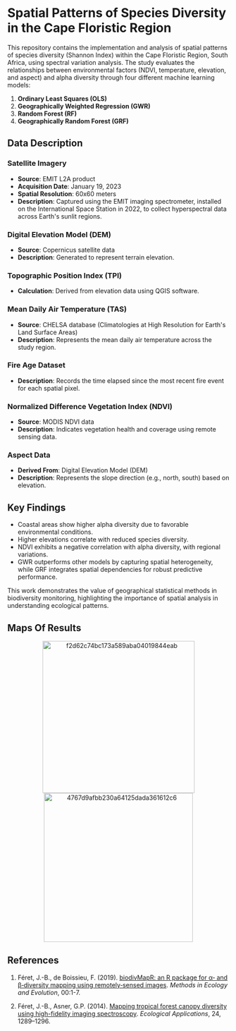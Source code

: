 # Spatial Patterns of Species Diversity in the Cape Floristic Region

This repository contains the implementation and analysis of spatial patterns of species diversity (Shannon Index) within the Cape Floristic Region, South Africa, using spectral variation analysis. The study evaluates the relationships between environmental factors (NDVI, temperature, elevation, and aspect) and alpha diversity through four different machine learning models:

1. **Ordinary Least Squares (OLS)**
2. **Geographically Weighted Regression (GWR)**
3. **Random Forest (RF)**
4. **Geographically Random Forest (GRF)**

## Data Description  

### Satellite Imagery  
- **Source**: EMIT L2A product  
- **Acquisition Date**: January 19, 2023  
- **Spatial Resolution**: 60x60 meters  
- **Description**: Captured using the EMIT imaging spectrometer, installed on the International Space Station in 2022, to collect hyperspectral data across Earth's sunlit regions.  

### Digital Elevation Model (DEM)  
- **Source**: Copernicus satellite data  
- **Description**: Generated to represent terrain elevation.  

### Topographic Position Index (TPI)  
- **Calculation**: Derived from elevation data using QGIS software.  

### Mean Daily Air Temperature (TAS)  
- **Source**: CHELSA database (Climatologies at High Resolution for Earth's Land Surface Areas)  
- **Description**: Represents the mean daily air temperature across the study region.  

### Fire Age Dataset  
- **Description**: Records the time elapsed since the most recent fire event for each spatial pixel.  

### Normalized Difference Vegetation Index (NDVI)  
- **Source**: MODIS NDVI data  
- **Description**: Indicates vegetation health and coverage using remote sensing data.  

### Aspect Data  
- **Derived From**: Digital Elevation Model (DEM)  
- **Description**: Represents the slope direction (e.g., north, south) based on elevation.  

## Key Findings
- Coastal areas show higher alpha diversity due to favorable environmental conditions.
- Higher elevations correlate with reduced species diversity.
- NDVI exhibits a negative correlation with alpha diversity, with regional variations.
- GWR outperforms other models by capturing spatial heterogeneity, while GRF integrates spatial dependencies for robust predictive performance.

This work demonstrates the value of geographical statistical methods in biodiversity monitoring, highlighting the importance of spatial analysis in understanding ecological patterns.


## Maps Of Results

<div align="center">
  <img width="345" alt="f2d62c74bc173a589aba04019844eab" src="https://github.com/user-attachments/assets/fb7e60fe-2330-4a7f-a7e2-2018560baf90" /><br>
  <img width="338" alt="4767d9afbb230a64125dada361612c6" src="https://github.com/user-attachments/assets/a4745bd9-ea65-4ca3-80bf-0cab114b4a15" />
</div>

## References

1. Féret, J.-B., de Boissieu, F. (2019). [biodivMapR: an R package for α‐ and β‐diversity mapping using remotely‐sensed images](https://doi.org/10.1111/2041-210X.13310). *Methods in Ecology and Evolution*, 00:1-7.
   
2. Féret, J.-B., Asner, G.P. (2014). [Mapping tropical forest canopy diversity using high-fidelity imaging spectroscopy](https://doi.org/10.1890/13-1824.1). *Ecological Applications*, 24, 1289–1296.

